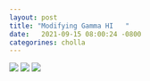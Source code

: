 ```yaml
---
layout: post
title: "Modifying Gamma HI   "
date:   2021-09-15 08:00:24 -0800
categorines: cholla
---
```




<img src="{{ site.url }}assets/images/mean_free_path.png">


<img src="{{ site.url }}assets/images/fig_reconstructed_gamma_new.png">


<img src="{{ site.url }}assets/images/UVB_rates_modified_gamma.png">